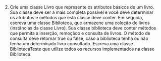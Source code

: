2. Crie uma classe Livro que represente os atributos básicos de um livro. Sua classe deve ser
a mais completa possível e você deve determinar os atributos e métodos que esta classe
deve conter. Em seguida, escreva uma classe Biblioteca, que armazene uma coleção de
livros (instâncias da classe Livro). Sua classe biblioteca deve conter métodos que permita
a inserção, remoçãoo e consulta de livros. O método de consulta deve retornar true ou
false, caso a biblioteca tenha ou não tenha um determinado livro consultado. Escreva uma
classe BibliotecaTeste que utilize todos os recursos implementados na classe Biblioteca.